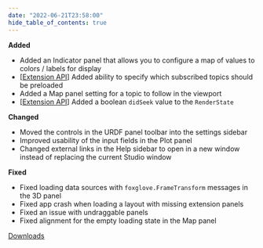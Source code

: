 ```yaml
---
date: "2022-06-21T23:58:00"
hide_table_of_contents: true
---
```

**Added**
- Added an Indicator panel that allows you to configure a map of values to colors / labels for display  
- [[Extension API](https://foxglove.dev/docs/studio/extensions/panel-api-methods)] Added ability to specify which subscribed topics should be preloaded 
- Added a Map panel setting for a topic to follow in the viewport
- [[Extension API](https://foxglove.dev/docs/studio/extensions/panel-api-methods)] Added a boolean `didSeek` value to the `RenderState`

**Changed**
- Moved the controls in the URDF panel toolbar into the settings sidebar 
- Improved usability of the input fields in the Plot panel 
- Changed external links in the Help sidebar to open in a new window instead of replacing the current Studio window 

**Fixed**
- Fixed loading data sources with `foxglove.FrameTransform` messages in the 3D panel
- Fixed app crash when loading a layout with missing extension panels 
- Fixed an issue with undraggable panels 
- Fixed alignment for the empty loading state in the Map panel 

<!-- truncate -->
[Downloads](https://github.com/foxglove/studio/releases/tag/v1.15.0)
